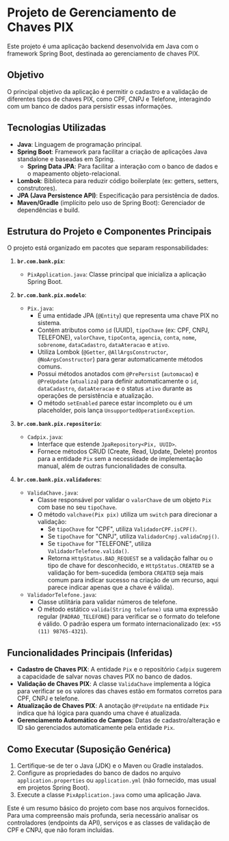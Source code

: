 # Projeto de Gerenciamento de Chaves PIX

Este projeto é uma aplicação backend desenvolvida em Java com o framework Spring Boot, destinada ao gerenciamento de chaves PIX.

## Objetivo

O principal objetivo da aplicação é permitir o cadastro e a validação de diferentes tipos de chaves PIX, como CPF, CNPJ e Telefone, interagindo com um banco de dados para persistir essas informações.

## Tecnologias Utilizadas

*   **Java**: Linguagem de programação principal.
*   **Spring Boot**: Framework para facilitar a criação de aplicações Java standalone e baseadas em Spring.
    *   **Spring Data JPA**: Para facilitar a interação com o banco de dados e o mapeamento objeto-relacional.
*   **Lombok**: Biblioteca para reduzir código boilerplate (ex: getters, setters, construtores).
*   **JPA (Java Persistence API)**: Especificação para persistência de dados.
*   **Maven/Gradle** (implícito pelo uso de Spring Boot): Gerenciador de dependências e build.

## Estrutura do Projeto e Componentes Principais

O projeto está organizado em pacotes que separam responsabilidades:

1.  **`br.com.bank.pix`**:
    *   `PixApplication.java`: Classe principal que inicializa a aplicação Spring Boot.

2.  **`br.com.bank.pix.modelo`**:
    *   `Pix.java`:
        *   É uma entidade JPA (`@Entity`) que representa uma chave PIX no sistema.
        *   Contém atributos como `id` (UUID), `tipoChave` (ex: CPF, CNPJ, TELEFONE), `valorChave`, `tipoConta`, `agencia`, `conta`, `nome`, `sobrenome`, `dataCadastro`, `dataAteracao` e `ativo`.
        *   Utiliza Lombok (`@Getter`, `@AllArgsConstructor`, `@NoArgsConstructor`) para gerar automaticamente métodos comuns.
        *   Possui métodos anotados com `@PrePersist` (`automacao`) e `@PreUpdate` (`atualiza`) para definir automaticamente o `id`, `dataCadastro`, `dataAteracao` e o status `ativo` durante as operações de persistência e atualização.
        *   O método `setEnabled` parece estar incompleto ou é um placeholder, pois lança `UnsupportedOperationException`.

3.  **`br.com.bank.pix.repositorio`**:
    *   `Cadpix.java`:
        *   Interface que estende `JpaRepository<Pix, UUID>`.
        *   Fornece métodos CRUD (Create, Read, Update, Delete) prontos para a entidade `Pix` sem a necessidade de implementação manual, além de outras funcionalidades de consulta.

4.  **`br.com.bank.pix.validadores`**:
    *   `ValidaChave.java`:
        *   Classe responsável por validar o `valorChave` de um objeto `Pix` com base no seu `tipoChave`.
        *   O método `valchave(Pix pix)` utiliza um `switch` para direcionar a validação:
            *   Se `tipoChave` for "CPF", utiliza `ValidadorCPF.isCPF()`.
            *   Se `tipoChave` for "CNPJ", utiliza `ValidadorCnpj.validaCnpj()`.
            *   Se `tipoChave` for "TELEFONE", utiliza `ValidadorTelefone.valida()`.
            *   Retorna `HttpStatus.BAD_REQUEST` se a validação falhar ou o tipo de chave for desconhecido, e `HttpStatus.CREATED` se a validação for bem-sucedida (embora `CREATED` seja mais comum para indicar sucesso na criação de um recurso, aqui parece indicar apenas que a chave é válida).
    *   `ValidadorTelefone.java`:
        *   Classe utilitária para validar números de telefone.
        *   O método estático `valida(String telefone)` usa uma expressão regular (`PADRAO_TELEFONE`) para verificar se o formato do telefone é válido. O padrão espera um formato internacionalizado (ex: `+55 (11) 98765-4321`).

## Funcionalidades Principais (Inferidas)

*   **Cadastro de Chaves PIX**: A entidade `Pix` e o repositório `Cadpix` sugerem a capacidade de salvar novas chaves PIX no banco de dados.
*   **Validação de Chaves PIX**: A classe `ValidaChave` implementa a lógica para verificar se os valores das chaves estão em formatos corretos para CPF, CNPJ e telefone.
*   **Atualização de Chaves PIX**: A anotação `@PreUpdate` na entidade `Pix` indica que há lógica para quando uma chave é atualizada.
*   **Gerenciamento Automático de Campos**: Datas de cadastro/alteração e ID são gerenciados automaticamente pela entidade `Pix`.

## Como Executar (Suposição Genérica)

1.  Certifique-se de ter o Java (JDK) e o Maven ou Gradle instalados.
2.  Configure as propriedades do banco de dados no arquivo `application.properties` ou `application.yml` (não fornecido, mas usual em projetos Spring Boot).
3.  Execute a classe `PixApplication.java` como uma aplicação Java.

Este é um resumo básico do projeto com base nos arquivos fornecidos. Para uma compreensão mais profunda, seria necessário analisar os controladores (endpoints da API), serviços e as classes de validação de CPF e CNPJ, que não foram incluídas.